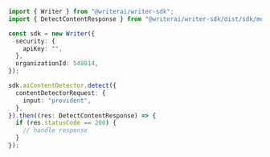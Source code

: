 <!-- Start SDK Example Usage -->


```typescript
import { Writer } from "@writerai/writer-sdk";
import { DetectContentResponse } from "@writerai/writer-sdk/dist/sdk/models/operations";

const sdk = new Writer({
  security: {
    apiKey: "",
  },
  organizationId: 548814,
});

sdk.aiContentDetector.detect({
  contentDetectorRequest: {
    input: "provident",
  },
}).then((res: DetectContentResponse) => {
  if (res.statusCode == 200) {
    // handle response
  }
});
```
<!-- End SDK Example Usage -->